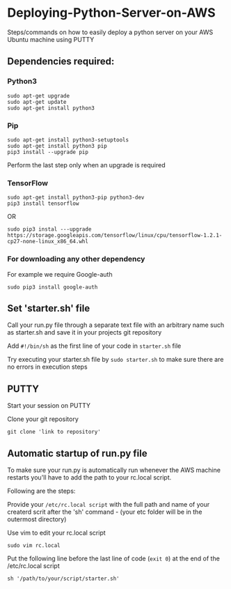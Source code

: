 # Deploying-Python-Server-on-AWS
Steps/commands on how to easily deploy a python server on your AWS Ubuntu machine using PUTTY 

## Dependencies required:
### Python3
```
sudo apt-get upgrade
sudo apt-get update
sudo apt-get install python3
```

### Pip
```
sudo apt-get install python3-setuptools
sudo apt-get install python3 pip
pip3 install --upgrade pip
```
Perform the last step only when an upgrade is required

### TensorFlow
```
sudo apt-get install python3-pip python3-dev
pip3 install tensorflow
```
OR
```
sudo pip3 instal ---upgrade https://storage.googleapis.com/tensorflow/linux/cpu/tensorflow-1.2.1-cp27-none-linux_x86_64.whl
```

### For downloading any other dependency
For example we require Google-auth 
```
sudo pip3 install google-auth
```

## Set 'starter.sh' file
Call your run.py file through a separate text file with an arbitrary name such as starter.sh and save it in your projects git repository

Add `#!/bin/sh` as the first line of your code in `starter.sh` file 

Try executing your starter.sh file by `sudo starter.sh` to make sure there are no errors in execution steps

## PUTTY
Start your session on PUTTY

Clone your git repository
```
git clone 'link to repository'
```

## Automatic startup of run.py file
To make sure your run.py is automatically run whenever the AWS machine restarts you'll have to add the path to your rc.local script. 

Following are the steps:

Provide your `/etc/rc.local script` with the full path and name of your createrd scrit after the 'sh' command - (your etc folder will be in the outermost directory)

Use vim to edit your rc.local script
```
sudo vim rc.local
```
Put the following line before the last line of code (`exit 0`) at the end of the /etc/rc.local script
```
sh '/path/to/your/script/starter.sh'
```



